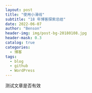 ```yaml
---
layout: post
title: "使用小滑线"
subtitle: "18 年博客探索总结"
date: 2022-06-07
author: "Benson"
header-img: img/post-bg-20180108.jpg
header-mask: 0.3
catalog: true
categories:
  - 博客
tags:
  - blog
  - github
  - WordPress
---
```


测试文章是否有效
